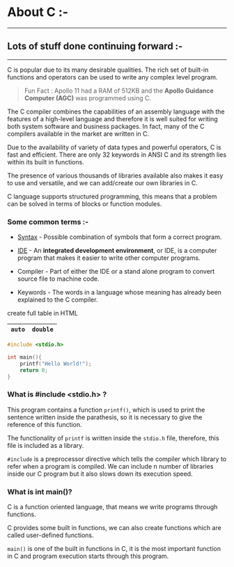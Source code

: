 # About C :-

---

## Lots of stuff done continuing forward :-

---

C is popular due to its many desirable qualities. The rich set of built-in functions and operators can be used to write any complex level program.

> Fun Fact : Apollo 11 had a RAM of 512KB and the **Apollo Guidance Computer (AGC)** was programmed using C.

The C compiler combines the capabilities of an assembly language with the features of a high-level language and therefore it is well suited for writing both system software and business packages. In fact, many of the C compilers available in the market are written in C.



Due to the availability of variety of data types and powerful operators, C is fast and efficient. There are only 32 keywords in ANSI C and its strength lies within its built in functions.

The presence of various thousands of libraries available also makes it easy to use and versatile, and we can add/create our own libraries in C.

C language supports structured programming, this means that a problem can be solved in terms of blocks or function modules.

### Some common terms :-

- <u>Syntax</u> - Possible combination of symbols that form a correct program.

- <u>IDE</u> - An **integrated development environment**, or IDE, is a computer program that makes it easier to write other computer programs.

- Compiler - Part of either the IDE or a stand alone program to convert source file to machine code.

- Keywords - The words in a language whose meaning has already been explained to the C compiler.

create full table in HTML

| `auto` | `double` |
|:------:| -------- |

```c
#include <stdio.h>

int main(){
    printf("Hello World!");
    return 0;
}
```

### What is #include &lt;stdio.h&gt; ?

This program contains a function `printf()`, which is used to print the sentence written inside the parathesis, so it is necessary to give the reference of this function.

The functionality of `printf` is written inside the `stdio.h` file, therefore, this file is included as a library.

`#include` is a preprocessor directive which tells the compiler which library to refer when a program is compiled. We can include n number of libraries inside our C program but it also slows down its execution speed.

### What is int main()?

C is a function oriented language, that means we write programs through functions.

C provides some built in functions, we can also create functions which are called user-defined functions.

`main()` is one of the built in functions in C, it is the most important function in C and program execution starts through this program.








